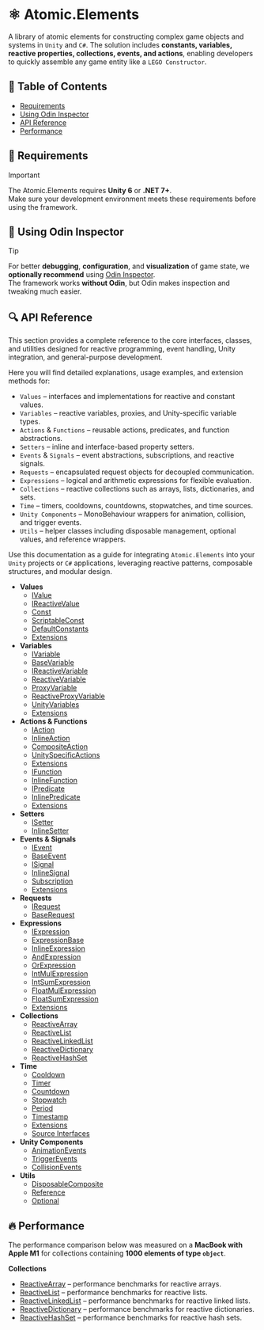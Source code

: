 # ⚛️ Atomic.Elements

A library of atomic elements for constructing complex game objects and systems in `Unity` and `C#`.
The solution includes **constants, variables, reactive properties, collections, events, and actions**, enabling developers to quickly assemble any game entity like a `LEGO Constructor`.


## 📑 Table of Contents
- [Requirements](#-requirements)
- [Using Odin Inspector](#-using-odin-inspector)
- [API Reference](#-api-reference)
- [Performance](#-performance)

## 📝 Requirements
> [!IMPORTANT]  
> The Atomic.Elements requires **Unity 6** or **.NET 7+**.  
> Make sure your development environment meets these requirements before using the framework.

## 🧩 Using Odin Inspector
> [!TIP]  
> For better **debugging**, **configuration**, and **visualization** of game state, we **optionally recommend** using [Odin Inspector](https://assetstore.unity.com/packages/tools/utilities/odin-inspector-and-serializer-89041).  
> The framework works **without Odin**, but Odin makes inspection and tweaking much easier.

## 🔍 API Reference

This section provides a complete reference to the core interfaces, classes, and utilities designed for reactive programming, event handling, Unity integration, and general-purpose development.

Here you will find detailed explanations, usage examples, and extension methods for:

- `Values` – interfaces and implementations for reactive and constant values.
- `Variables` – reactive variables, proxies, and Unity-specific variable types.
- `Actions` & `Functions` – reusable actions, predicates, and function abstractions.
- `Setters` – inline and interface-based property setters.
- `Events` & `Signals` – event abstractions, subscriptions, and reactive signals.
- `Requests` – encapsulated request objects for decoupled communication.
- `Expressions` – logical and arithmetic expressions for flexible evaluation.
- `Collections` – reactive collections such as arrays, lists, dictionaries, and sets.
- `Time` – timers, cooldowns, countdowns, stopwatches, and time sources.
- `Unity Components` – MonoBehaviour wrappers for animation, collision, and trigger events.
- `Utils` – helper classes including disposable management, optional values, and reference wrappers.

Use this documentation as a guide for integrating `Atomic.Elements` into your `Unity` projects or `C#` applications, leveraging reactive patterns, composable structures, and modular design.

- **Values**
  - [IValue](Values/IValue.md) <!-- + -->
  - [IReactiveValue](Values/IReactiveValue.md) <!-- + -->
  - [Const](Values/Const.md) <!-- + -->
  - [ScriptableConst](Values/ScriptableConst.md) <!-- + -->
  - [DefaultConstants](Values/DefaultConstants.md) <!-- + -->
  - [Extensions](Values/Extensions.md) <!-- + -->
- **Variables**
  - [IVariable](Variables/IVariable.md) <!-- + -->
  - [BaseVariable](Variables/BaseVariable.md) <!-- + -->
  - [IReactiveVariable](Variables/IReactiveVariable.md) <!-- + -->
  - [ReactiveVariable](Variables/ReactiveVariable.md)
  - [ProxyVariable](Variables/ProxyVariable.md)
  - [ReactiveProxyVariable](Variables/ReactiveProxyVariable.md)
  - [UnityVariables](Variables/UnitySpecificVariables.md)
  - [Extensions](Variables/Extensions.md)
- **Actions & Functions**
  - [IAction](Actions/IAction.md)
  - [InlineAction](Actions/InlineAction.md)
  - [CompositeAction](Actions/CompositeAction.md)
  - [UnitySpecificActions](Actions/UnitySpecificActions.md)
  - [Extensions](Actions/Extensions.md)
  - [IFunction](Functions/IFunction.md)
  - [InlineFunction](Functions/InlineFunction.md)
  - [IPredicate](Functions/IPredicate.md)
  - [InlinePredicate](Functions/InlinePredicate.md)
  - [Extensions](Functions/Extensions.md)
- **Setters**
  - [ISetter](Setters/ISetter.md)
  - [InlineSetter](Setters/InlineSetter.md)
- **Events & Signals**
  - [IEvent](Events/IEvent.md)
  - [BaseEvent](Events/BaseEvent.md)
  - [ISignal](Signals/ISignal.md)
  - [InlineSignal](Signals/InlineSignal.md)
  - [Subscription](Signals/Subscription.md)
  - [Extensions](Signals/Extensions.md)
- **Requests**
  - [IRequest](Requests/IRequest.md)
  - [BaseRequest](Requests/BaseRequest.md)
- **Expressions**
  - [IExpression](Expressions/IExpression.md)
  - [ExpressionBase](Expressions/ExpressionBase.md)
  - [InlineExpression](Expressions/InlineExpression.md)
  - [AndExpression](Expressions/AndExpression.md)
  - [OrExpression](Expressions/OrExpression.md)
  - [IntMulExpression](Expressions/IntMulExpression.md)
  - [IntSumExpression](Expressions/IntSumExpression.md)
  - [FloatMulExpression](Expressions/FloatMulExpression.md)
  - [FloatSumExpression](Expressions/FloatSumExpression.md)
  - [Extensions](Expressions/Extensions.md)
- **Collections**
  - [ReactiveArray](Collections/ReactiveArray.md)
  - [ReactiveList](Collections/ReactiveList.md)
  - [ReactiveLinkedList](Collections/ReactiveLinkedList.md)
  - [ReactiveDictionary](Collections/ReactiveDictionary.md)
  - [ReactiveHashSet](Collections/ReactiveHashSet.md)
- **Time**
  - [Cooldown](Time/Cooldown.md)
  - [Timer](Time/Timer.md)
  - [Countdown](Time/Countdown.md)
  - [Stopwatch](Time/Stopwatch.md)
  - [Period](Time/Period.md)
  - [Timestamp](Time/Timestamp.md)
  - [Extensions](Time/Extensions.md)
  - [Source Interfaces](Time/SourceInterfaces.md)
- **Unity Components**
  - [AnimationEvents](UnityComponents/AnimationEvents.md)
  - [TriggerEvents](UnityComponents/TriggerEvents.md)
  - [CollisionEvents](UnityComponents/CollisionEvents.md)
- **Utils**
  - [DisposableComposite](Utils/DisposableComposite.md)
  - [Reference](Utils/Reference.md)
  - [Optional](Utils/Optional.md)

## 🔥 Performance

The performance comparison below was measured on a **MacBook with Apple M1** for collections containing **1000 elements of type `object`**.  

**Collections**
  - [ReactiveArray](Collections/ReactiveArray.md/#-performance) – performance benchmarks for reactive arrays.
  - [ReactiveList](Collections/ReactiveList.md/#-performance) – performance benchmarks for reactive lists.
  - [ReactiveLinkedList](Collections/ReactiveLinkedList.md/#-performance) – performance benchmarks for reactive linked lists.
  - [ReactiveDictionary](Collections/ReactiveDictionary.md/#-performance) – performance benchmarks for reactive dictionaries.
  - [ReactiveHashSet](Collections/ReactiveHashSet.md/#-performance) – performance benchmarks for reactive hash sets.